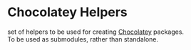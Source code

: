 # Chocolatey Helpers

set of helpers to be used for creating [Chocolatey](https://chocolatey.org/) packages.  
To be used as submodules, rather than standalone.
